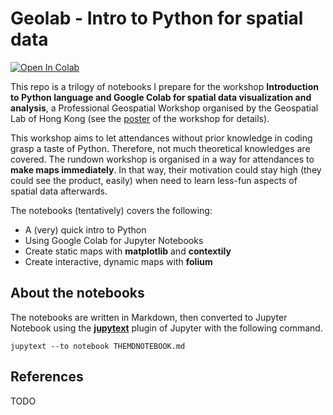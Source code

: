 # Geolab - Intro to Python for spatial data

[![Open In Colab](https://colab.research.google.com/assets/colab-badge.svg)](https://colab.research.google.com/github/KHwong12/geolab)


This repo is a trilogy of notebooks I prepare for the workshop **Introduction to Python language and Google Colab for spatial data visualization and analysis**, a Professional Geospatial Workshop organised by the Geospatial Lab of Hong Kong (see the [poster](https://csdigeolab.gov.hk/en/upcoming-events/professional-geospatial-talk-1015-1022) of the workshop for details).

This workshop aims to let attendances without prior knowledge in coding grasp a taste of Python. Therefore, not much theoretical knowledges are covered. The rundown workshop is organised in a way for attendances to **make maps immediately**. In that way, their motivation could stay high (they could see the product, easily) when need to learn less-fun aspects of spatial data afterwards.

The notebooks (tentatively) covers the following:

- A (very) quick intro to Python
- Using Google Colab for Jupyter Notebooks
- Create static maps with **matplotlib** and **contextily**
- Create interactive, dynamic maps with **folium**

## About the notebooks

The notebooks are written in Markdown, then converted to Jupyter Notebook using the **[jupytext](https://github.com/mwouts/jupytext)** plugin of Jupyter with the following command.

```
jupytext --to notebook THEMDNOTEBOOK.md
```

## References

TODO

